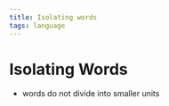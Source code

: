 ```yaml
---
title: Isolating words
tags: language
---
```


# Isolating Words
- words do not divide into smaller units




























